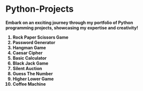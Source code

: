 # Python-Projects
<b> Embark on an exciting journey through my portfolio of Python programming projects, showcasing my expertise and creativity! <b>
<ol>
<b>
<li>Rock Paper Scissors Game </li>
<li>Password Generator</li>
<li>Hangman Game</li>
<li>Caesar Cipher</li>
<li>Basic Calculator</li>
<li>Black Jack Game</li>
<li>Silent Auction</li>
<li>Guess The Number</li>
<li>Higher Lower Game</li>
<li>Coffee Machine </li>
</b>
</ol>
